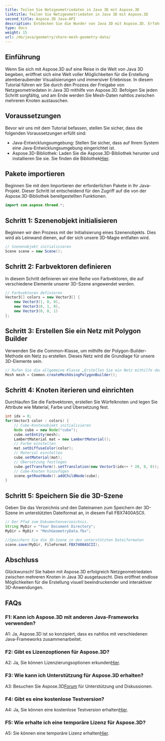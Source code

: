 ```yaml
---
title: Teilen Sie Netzgeometriedaten in Java 3D mit Aspose.3D
linktitle: Teilen Sie Netzgeometriedaten in Java 3D mit Aspose.3D
second_title: Aspose.3D Java-API
description: Entdecken Sie die Wunder von Java 3D mit Aspose.3D. Erfahren Sie in diesem umfassenden Tutorial, wie Sie Netzgeometriedaten mühelos zwischen Knoten austauschen.
type: docs
weight: 15
url: /de/java/geometry/share-mesh-geometry-data/
---
```

## Einführung

Wenn Sie sich mit Aspose.3D auf eine Reise in die Welt von Java 3D begeben, eröffnet sich eine Welt voller Möglichkeiten für die Erstellung atemberaubender Visualisierungen und immersiver Erlebnisse. In diesem Tutorial führen wir Sie durch den Prozess der Freigabe von Netzgeometriedaten in Java 3D mithilfe von Aspose.3D. Befolgen Sie jeden Schritt sorgfältig, und am Ende werden Sie Mesh-Daten nahtlos zwischen mehreren Knoten austauschen.

## Voraussetzungen

Bevor wir uns mit dem Tutorial befassen, stellen Sie sicher, dass die folgenden Voraussetzungen erfüllt sind:

- Java-Entwicklungsumgebung: Stellen Sie sicher, dass auf Ihrem System eine Java-Entwicklungsumgebung eingerichtet ist.
-  Aspose.3D-Bibliothek: Laden Sie die Aspose.3D-Bibliothek herunter und installieren Sie sie. Sie finden die Bibliothek[Hier](https://releases.aspose.com/3d/java/).

## Pakete importieren

Beginnen Sie mit dem Importieren der erforderlichen Pakete in Ihr Java-Projekt. Dieser Schritt ist entscheidend für den Zugriff auf die von der Aspose.3D-Bibliothek bereitgestellten Funktionen.

```java
import com.aspose.threed.*;
```

## Schritt 1: Szenenobjekt initialisieren

Beginnen wir den Prozess mit der Initialisierung eines Szenenobjekts. Dies wird als Leinwand dienen, auf der sich unsere 3D-Magie entfalten wird.

```java
// Szenenobjekt initialisieren
Scene scene = new Scene();
```

## Schritt 2: Farbvektoren definieren

In diesem Schritt definieren wir eine Reihe von Farbvektoren, die auf verschiedene Elemente unserer 3D-Szene angewendet werden.

```java
// Farbvektoren definieren
Vector3[] colors = new Vector3[] {
    new Vector3(1, 0, 0),
    new Vector3(0, 1, 0),
    new Vector3(0, 0, 1)
};
```

## Schritt 3: Erstellen Sie ein Netz mit Polygon Builder

Verwenden Sie die Common-Klasse, um mithilfe der Polygon-Builder-Methode ein Netz zu erstellen. Dieses Netz wird die Grundlage für unsere 3D-Elemente sein.

```java
// Rufen Sie die allgemeine Klasse „Erstellen Sie ein Netz mithilfe der Polygon-Builder-Methode“ auf, um eine Netzinstanz festzulegen
Mesh mesh = Common.createMeshUsingPolygonBuilder();
```

## Schritt 4: Knoten iterieren und einrichten

Durchlaufen Sie die Farbvektoren, erstellen Sie Würfelknoten und legen Sie Attribute wie Material, Farbe und Übersetzung fest.

```java
int idx = 0;
for(Vector3 color : colors) {
    // Cube-Knotenobjekt initialisieren
    Node cube = new Node("cube");
    cube.setEntity(mesh);
    LambertMaterial mat = new LambertMaterial();
    // Farbe einstellen
    mat.setDiffuseColor(color);
    // Material einstellen
    cube.setMaterial(mat);
    // Übersetzung festlegen
    cube.getTransform().setTranslation(new Vector3(idx++ * 20, 0, 0));
    // Cube-Knoten hinzufügen
    scene.getRootNode().addChildNode(cube);
}
```

## Schritt 5: Speichern Sie die 3D-Szene

Geben Sie das Verzeichnis und den Dateinamen zum Speichern der 3D-Szene im unterstützten Dateiformat an, in diesem Fall FBX7400ASCII.

```java
// Der Pfad zum Dokumentenverzeichnis.
String MyDir = "Your Document Directory";
MyDir = MyDir + "MeshGeometryData.fbx";

//Speichern Sie die 3D-Szene in den unterstützten Dateiformaten
scene.save(MyDir, FileFormat.FBX7400ASCII);
```

## Abschluss

Glückwunsch! Sie haben mit Aspose.3D erfolgreich Netzgeometriedaten zwischen mehreren Knoten in Java 3D ausgetauscht. Dies eröffnet endlose Möglichkeiten für die Erstellung visuell beeindruckender und interaktiver 3D-Anwendungen.

## FAQs

### F1: Kann ich Aspose.3D mit anderen Java-Frameworks verwenden?

A1: Ja, Aspose.3D ist so konzipiert, dass es nahtlos mit verschiedenen Java-Frameworks zusammenarbeitet.

### F2: Gibt es Lizenzoptionen für Aspose.3D?

 A2: Ja, Sie können Lizenzierungsoptionen erkunden[Hier](https://purchase.aspose.com/buy).

### F3: Wie kann ich Unterstützung für Aspose.3D erhalten?

 A3: Besuchen Sie Aspose.3D[Forum](https://forum.aspose.com/c/3d/18) für Unterstützung und Diskussionen.

### F4: Gibt es eine kostenlose Testversion?

 A4: Ja, Sie können eine kostenlose Testversion erhalten[Hier](https://releases.aspose.com/).

### F5: Wie erhalte ich eine temporäre Lizenz für Aspose.3D?

 A5: Sie können eine temporäre Lizenz erhalten[Hier](https://purchase.aspose.com/temporary-license/).